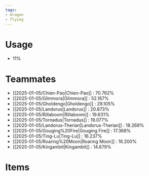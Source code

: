 ```yaml
---
tags:
- dragon
- flying
---
```

# Usage
- 11%
# Teammates
- [[2025-01-05/Chien-Pao|Chien-Pao]] : 70.762%
- [[2025-01-05/Glimmora|Glimmora]] : 52.167%
- [[2025-01-05/Gholdengo|Gholdengo]] : 29.105%
- [[2025-01-05/Landorus|Landorus]] : 20.873%
- [[2025-01-05/Rillaboom|Rillaboom]] : 19.631%
- [[2025-01-05/Tornadus|Tornadus]] : 19.077%
- [[2025-01-05/Landorus-Therian|Landorus-Therian]] : 18.269%
- [[2025-01-05/Gouging%20Fire|Gouging Fire]] : 17.368%
- [[2025-01-05/Ting-Lu|Ting-Lu]] : 16.237%
- [[2025-01-05/Roaring%20Moon|Roaring Moon]] : 16.200%
- [[2025-01-05/Kingambit|Kingambit]] : 14.679%
# Items